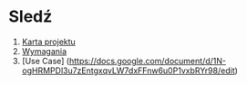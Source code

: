 # Sledź

1. [Karta projektu](https://docs.google.com/document/d/1F-iUUTSyBl4k11lRKiD7d3WdInkzvA_ZhDF8CgE4xGQ/edit?usp=sharing)
2. [Wymagania](https://docs.google.com/document/d/1uRISAixwaX2QgQ1nQbJnQvm1wFMqBEcia5I8X50WT18/edit?usp=sharing) 
3. [Use Case] (https://docs.google.com/document/d/1N-ogHRMPDl3u7zEntgxqvLW7dxFFnw6u0P1vxbRYr98/edit)

